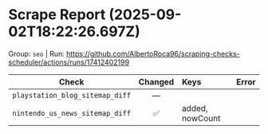 # Scrape Report (2025-09-02T18:22:26.697Z)

Group: `seo`  |  Run: https://github.com/AlbertoRoca96/scraping-checks-scheduler/actions/runs/17412402199

| Check | Changed | Keys | Error |
|---|:---:|:--|:--|
| `playstation_blog_sitemap_diff` | — |  |  |
| `nintendo_us_news_sitemap_diff` | ✅ | added, nowCount |  |
